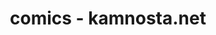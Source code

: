 ---
layout: home
title: comics - kamnosta.net
permalink: /comics/
target_collections:
  - comics
---